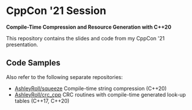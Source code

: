 # CppCon '21 Session

**Compile-Time Compression and Resource Generation with C++20**

This repository contains the slides and code from my CppCon '21 presentation.


## Code Samples


Also refer to the following separate repositories:
- [AshleyRoll/squeeze](https://github.com/AshleyRoll/squeeze) Compile-time
  string compression (C++20)
- [AshleyRoll/crc_cpp](https://github.com/AshleyRoll/crc_cpp) CRC routines with
  compile-time generated look-up tables (C++17, C++20)


